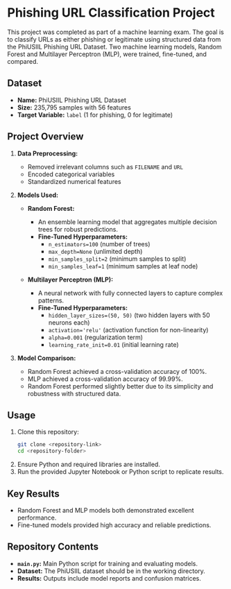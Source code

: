 # **Phishing URL Classification Project**

This project was completed as part of a machine learning exam. The goal is to classify URLs as either phishing or legitimate using structured data from the PhiUSIIL Phishing URL Dataset. Two machine learning models, Random Forest and Multilayer Perceptron (MLP), were trained, fine-tuned, and compared.

## **Dataset**
- **Name:** PhiUSIIL Phishing URL Dataset
- **Size:** 235,795 samples with 56 features
- **Target Variable:** `label` (1 for phishing, 0 for legitimate)

## **Project Overview**
1. **Data Preprocessing:**
   - Removed irrelevant columns such as `FILENAME` and `URL`
   - Encoded categorical variables
   - Standardized numerical features

2. **Models Used:**
   - **Random Forest:**
     - An ensemble learning model that aggregates multiple decision trees for robust predictions.
     - **Fine-Tuned Hyperparameters:**
       - `n_estimators=100` (number of trees)
       - `max_depth=None` (unlimited depth)
       - `min_samples_split=2` (minimum samples to split)
       - `min_samples_leaf=1` (minimum samples at leaf node)

   - **Multilayer Perceptron (MLP):**
     - A neural network with fully connected layers to capture complex patterns.
     - **Fine-Tuned Hyperparameters:**
       - `hidden_layer_sizes=(50, 50)` (two hidden layers with 50 neurons each)
       - `activation='relu'` (activation function for non-linearity)
       - `alpha=0.001` (regularization term)
       - `learning_rate_init=0.01` (initial learning rate)

3. **Model Comparison:**
   - Random Forest achieved a cross-validation accuracy of 100%.
   - MLP achieved a cross-validation accuracy of 99.99%.
   - Random Forest performed slightly better due to its simplicity and robustness with structured data.

## **Usage**
1. Clone this repository:
   ```bash
   git clone <repository-link>
   cd <repository-folder>
   ```
2. Ensure Python and required libraries are installed.
3. Run the provided Jupyter Notebook or Python script to replicate results.

## **Key Results**
- Random Forest and MLP models both demonstrated excellent performance.
- Fine-tuned models provided high accuracy and reliable predictions.

## **Repository Contents**
- **`main.py`:** Main Python script for training and evaluating models.
- **Dataset:** The PhiUSIIL dataset should be in the working directory.
- **Results:** Outputs include model reports and confusion matrices.